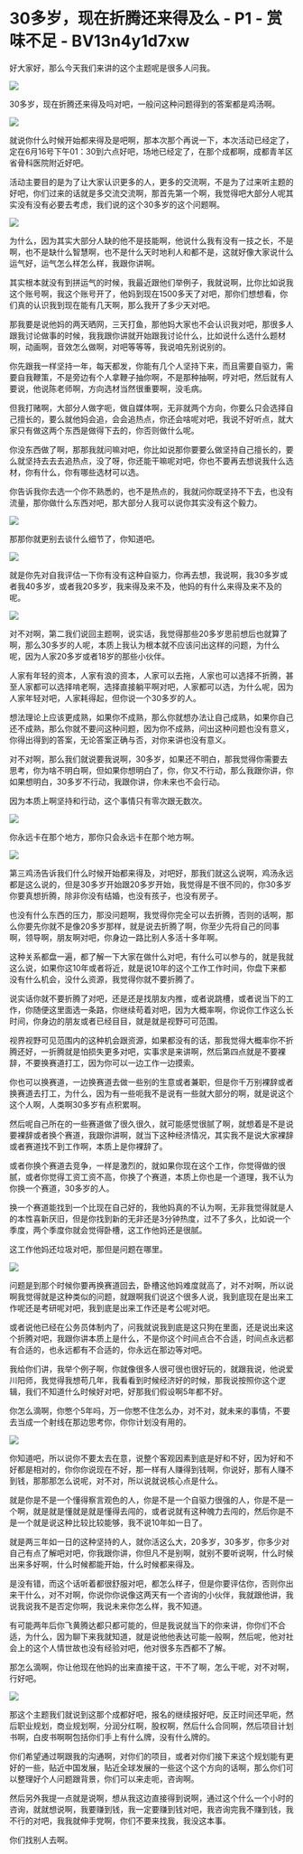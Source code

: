 # 30多岁，现在折腾还来得及么 - P1 - 赏味不足 - BV13n4y1d7xw

好大家好，那么今天我们来讲的这个主题呢是很多人问我。

![](img/e8cc792f1722a733f25aae9f497f100c_1.png)

30多岁，现在折腾还来得及吗对吧，一般问这种问题得到的答案都是鸡汤啊。

![](img/e8cc792f1722a733f25aae9f497f100c_3.png)

就说你什么时候开始都来得及是吧啊，那本次那个再说一下，本次活动已经定了，定在6月16号下午01：30到六点好吧，场地已经定了，在那个成都啊，成都青羊区省骨科医院附近好吧。

活动主要目的是为了让大家认识更多的人，更多的交流啊，不是为了过来听主题的好吧，你们过来的话就是多交流交流啊，那首先第一个啊，我觉得吧大部分人呢其实没有没有必要去考虑，我们说的这个30多岁的这个问题啊。



![](img/e8cc792f1722a733f25aae9f497f100c_5.png)

为什么，因为其实大部分人缺的他不是技能啊，他说什么我有没有一技之长，不是啊，也不是缺什么智慧啊，也不是什么天时地利人和都不是，这就好像大家说什么运气好，运气怎么样怎么样，我跟你讲啊。

其实根本就没有到拼运气的时候，我最近跟他们举例子，我就说啊，比你比如说我这个账号啊，我这个账号开了，他妈到现在1500多天了对吧，那你们想想看，你们真的认识我到现在能有几天啊，那么我开了多少天对吧。

那我要是说他妈的两天晒网，三天打鱼，那他妈大家也不会认识我对吧，那很多人跟我讨论做事的时候，我我跟你讲就开始跟我讨论什么，比如说什么选什么题材啊，动画啊，音效怎么做啊，对吧等等等，我说咱先别说别的。

你先跟我一样坚持一年，每天都发，你能有几个人坚持下来，而且需要自驱力，需要自我鞭策，不是旁边有个人拿鞭子抽你啊，不是那种抽啊，哼对吧，然后就有人要说，他说陈老师啊，方向选材当然很重要啊，没毛病。

但我打赌啊，大部分人做字呃，做自媒体啊，无非就两个方向，你要么只会选择自己擅长的，要么就他妈会追，会会追热点，你还会啥呢对吧，我说不好听点，就大家只有做这两个东西是做得下去的，你否则做什么呢。

你没东西做了啊，那那我就问嘛对吧，你比如说那你要要么做坚持自己擅长的，要么就坚持去去去追热点，没了呀，你还能干嘛呢对吧，你也不要再去想说我什么选材，你有什么，你有哪些选材可以选。

你告诉我你去选一个你不熟悉的，也不是热点的，我就问你既坚持不下去，也没有流量，那你做什么东西对吧，那大部分人我可以说你其实没有这个毅力。



![](img/e8cc792f1722a733f25aae9f497f100c_7.png)

那那你就更别去谈什么细节了，你知道吧。

![](img/e8cc792f1722a733f25aae9f497f100c_9.png)

就是你先对自我评估一下你有没有这种自驱力，你再去想，我说啊，我30多岁或者我40多岁，或者我20多岁，我来得及来不及，他妈的有什么来得及来不及的呢。



![](img/e8cc792f1722a733f25aae9f497f100c_11.png)

对不对啊，第二我们说回主题啊，说实话，我觉得那些20多岁思前想后也就算了啊，那么30多岁的人呢，本质上我认为根本就不应该问出这样的问题，为什么呢，因为人家20多岁或者18岁的那些小伙伴。

人家有年轻的资本，人家有浪的资本，人家可以去拖，人家也可以选择不折腾，甚至人家都可以选择啃老啊，选择直接躺平啊对吧，人家都可以选，为什么呢，因为人家年轻对吧，人家耗得起，但你说一个30多岁的人。

想法理论上应该更成熟，如果你不成熟，那么你就想办法让自己成熟，如果你自己还不成熟，那么你就不要问这种问题，因为你不成熟，问出这种问题也没有意义，你得出得到的答案，无论答案正确与否，对你来讲也没有意义。

对不对啊，那么我们就说要我说啊，30多岁，如果还不明白，那我觉得你需要去思考，你为啥不明白啊，但如果你想明白了，你，你又不行动，那么我跟你讲，你如果想明白，30多岁不行动，我跟你讲，你未来也不会行动。

因为本质上啊坚持和行动，这个事情只有零次跟无数次。

![](img/e8cc792f1722a733f25aae9f497f100c_13.png)

你永远卡在那个地方，那你只会永远卡在那个地方啊。

![](img/e8cc792f1722a733f25aae9f497f100c_15.png)

第三鸡汤告诉我们什么时候开始都来得及，对吧好，那我们就这么说啊，鸡汤永远都是这么说的，但是30多岁开始跟20多岁开始，我觉得是不很不同的，你30多岁你要真想折腾，除非你没有结婚，也没有孩子，也没有房子。

也没有什么东西的压力，那没问题啊，我觉得你完全可以去折腾，否则的话啊，那么你要先你就不是像20多岁那样，就是说去折腾了啊，你至少先将自己的同事啊，领导啊，朋友啊对吧，你身边一路比别人多活十多年啊。

这种关系都盘一遍，都了解一下大家在做什么对吧，有什么可以参与的，就是我就这么说，如果你这10年或者将近，就是说10年的这个工作工作时间，你盘下来都没有什么机会，没什么资源，我觉得你就不要折腾了。

说实话你就不要折腾了对吧，还是还是找朋友内推，或者说跳槽，或者说当下的工作，你随便这里面选一条路，你继续苟着对吧，因为大概率啊，你说你工作这么长时间，你身边的朋友或者已经目目，就是就是视野可可范围。

视界视野可见范围内的这种机会跟资源，如果都没有的话，那我觉得大概率你不折腾还好，一折腾就是怕损失更多对吧，实事求是来讲啊，然后第四点就是不要裸辞，不要换赛道打工，因为你可以一边工作一边摸索。

你也可以换赛道，一边换赛道去做一些别的生意或者兼职，但是你千万别裸辞或者换赛道去打工，为什么，因为有一些呃我不是说有一些就大部分的啊，就是说这个这个人啊，人类啊30多岁有点积累啊。

然后呢自己所在的一些赛道做了很久很久，就可能感觉很腻了啊，就想着是不是说要裸辞或者换个赛道，我跟你讲啊，就当下这种经济情况，其实我不是说大家裸辞或者赛道找不到工作啊，本质上是你裸辞了。

或者你换个赛道去竞争，一样是激烈的，就如果你现在这个工作，你觉得做的很腻，或者你觉得工资工资不高，你换了个赛道，本质上你也是一个道理，我不认为你换一个赛道，30多岁的人。

换一个赛道能找到一个比现在自己好的，我他妈真的不认为啊，无非我觉得就是人的本性喜新厌旧，但是你找到新的无非还是3分钟热度，过不了多久，比如说一个季度，两个季度你就会觉得卧槽，这工作他妈还是很腻。

这工作他妈还垃圾对吧，那但是问题在哪里。

![](img/e8cc792f1722a733f25aae9f497f100c_17.png)

问题是到那个时候你要再换赛道回去，卧槽这他妈难度就高了，对不对啊，所以说啊我觉得就是这种类似的问题，就跟啊我们说这个很多人说，我到底现在是出来工作呢还是考研呢对吧，我到底是出来工作还是考公呢对吧。

或者说他已经在公务员体制内了，问我就说我到底是这只狗在里面，还是说出来这个折腾对吧，我跟你讲本质上是什么，不是你这个时间点合不合适，时间点永远都有合适的，也永远都有不合适的，你永远在那边等对吧。

我给你们讲，我举个例子啊，你就像很多人很可很也很好玩的，就跟我说，他说爱川阳师，我觉得我想苟几年，我看看到时候经济好的时候，那我说按照你这个逻辑，我们不知道什么时候好对吧，好那我们假设啊5年都不好。

你怎么滴啊，你憋个5年吗，万一你憋不住怎么办，对不对，就未来的事情，不要去当成一个射线在那边思考你，你你计划没有用的。



![](img/e8cc792f1722a733f25aae9f497f100c_19.png)

你知道吧，所以说你不要太去在意，说整个客观因素到底是好和不好，因为好和不好都是相对的，你你你说现在不好，那一样有人赚得到钱啊，你说好，那有人赚不到钱，那那那怎么说呢，对不对，所以说就说核心点是什么。

就是你是不是一个懂得察言观色的人，你是不是一个自驱力很强的人，你是不是一个啊，就是就是懂就是就是懂得去闯的，或者说就有这种魄力去闯的，然后你是不是一个就是说这种比较比较能够，我不说10年如一日了。

就是两三年如一日的这种坚持的人，就你活这么大，20多岁，30多岁，你多少对自己有点了解吧对吧，你我跟你讲，你但凡不是别啊，就别不要听说啊，什么时候出来多好啊，什么时候都能开始，什么时候都来得及。

是没有错，而这个话听着都很舒服对吧，都怎么样子，但是你要评估你，否则你出来干什么，对不对啊，你说你你说像这两天有一个咨询的小伙伴，我就跟他讲，我说我说我不是否定你啊，我说未来你怎么样，我不知道。

有可能两年后你飞黄腾达都只都可能的，但是我说就当下的你来讲，你你们不合适，为什么，因为聊下来我就知道，就是说他他表达可能一般啊，然后呢，他对社会上的这个人情世故也没有经验对吧，他对很多东西都不了解。

那怎么滴啊，你让他现在他妈的出来直接干这，干不了啊，怎么干呢，对不对啊，行好吧。

![](img/e8cc792f1722a733f25aae9f497f100c_21.png)

那这个主题我们就说到这那个成都好吧，报名的继续报好吧，反正时间还早呃，然后职业规划，商业规划啊，分润分红啊，股权啊，然后什么合同啊，然后项目计划书啊，白皮书啊啊包括你们手上有什么牌，没有什么牌的。

你们希望通过啊跟我的沟通啊，对你们的项目，或者对你们接下来这个规划能有更好的一些，贴近中国发展，贴近全球发展的一些这个这个方向的话啊，那么你们可以整理好个人问题跟背景，你们可以来走呃，咨询啊。

然后另外我提一点就是说啊，想从我这边直接得到说啊，通过这个什么一个小时的咨询，就就想说啊，我要赚到钱，我一定要赚到钱对吧，我咨询完我不赚到钱，我不行的对吧，我我就伸手党啊，你们不要来找我，我没这本事。

你们找别人去啊。
